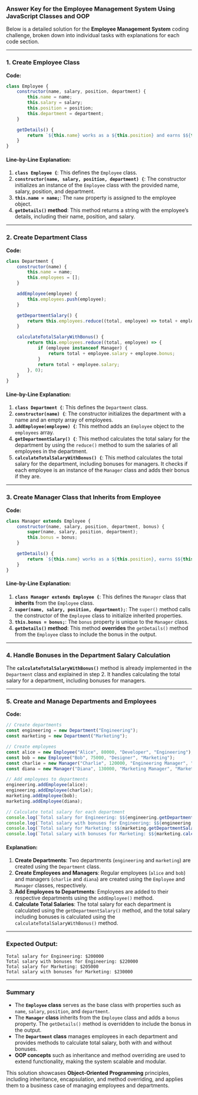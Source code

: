 ### Answer Key for the Employee Management System Using JavaScript Classes and OOP

Below is a detailed solution for the **Employee Management System** coding challenge, broken down into individual tasks with explanations for each code section.

---

### 1. **Create Employee Class**

**Code:**
```javascript
class Employee {
    constructor(name, salary, position, department) {
        this.name = name;
        this.salary = salary;
        this.position = position;
        this.department = department;
    }

    getDetails() {
        return `${this.name} works as a ${this.position} and earns $${this.salary}`;
    }
}
```

#### Line-by-Line Explanation:

1. **`class Employee {`**: This defines the `Employee` class.
2. **`constructor(name, salary, position, department) {`**: The constructor initializes an instance of the `Employee` class with the provided name, salary, position, and department.
3. **`this.name = name;`**: The `name` property is assigned to the employee object.
4. **`getDetails()` method**: This method returns a string with the employee’s details, including their name, position, and salary.

---

### 2. **Create Department Class**

**Code:**
```javascript
class Department {
    constructor(name) {
        this.name = name;
        this.employees = [];
    }

    addEmployee(employee) {
        this.employees.push(employee);
    }

    getDepartmentSalary() {
        return this.employees.reduce((total, employee) => total + employee.salary, 0);
    }

    calculateTotalSalaryWithBonus() {
        return this.employees.reduce((total, employee) => {
            if (employee instanceof Manager) {
                return total + employee.salary + employee.bonus;
            }
            return total + employee.salary;
        }, 0);
    }
}
```

#### Line-by-Line Explanation:

1. **`class Department {`**: This defines the `Department` class.
2. **`constructor(name) {`**: The constructor initializes the department with a name and an empty array of employees.
3. **`addEmployee(employee) {`**: This method adds an `Employee` object to the `employees` array.
4. **`getDepartmentSalary() {`**: This method calculates the total salary for the department by using the `reduce()` method to sum the salaries of all employees in the department.
5. **`calculateTotalSalaryWithBonus() {`**: This method calculates the total salary for the department, including bonuses for managers. It checks if each employee is an instance of the `Manager` class and adds their bonus if they are.

---

### 3. **Create Manager Class that Inherits from Employee**

**Code:**
```javascript
class Manager extends Employee {
    constructor(name, salary, position, department, bonus) {
        super(name, salary, position, department);
        this.bonus = bonus;
    }

    getDetails() {
        return `${this.name} works as a ${this.position}, earns $${this.salary} with a bonus of $${this.bonus}`;
    }
}
```

#### Line-by-Line Explanation:

1. **`class Manager extends Employee {`**: This defines the `Manager` class that **inherits** from the `Employee` class.
2. **`super(name, salary, position, department);`**: The `super()` method calls the constructor of the `Employee` class to initialize inherited properties.
3. **`this.bonus = bonus;`**: The `bonus` property is unique to the `Manager` class.
4. **`getDetails()` method**: This method **overrides** the `getDetails()` method from the `Employee` class to include the bonus in the output.

---

### 4. **Handle Bonuses in the Department Salary Calculation**

The **`calculateTotalSalaryWithBonus()`** method is already implemented in the `Department` class and explained in step 2. It handles calculating the total salary for a department, including bonuses for managers.

---

### 5. **Create and Manage Departments and Employees**

**Code:**
```javascript
// Create departments
const engineering = new Department("Engineering");
const marketing = new Department("Marketing");

// Create employees
const alice = new Employee("Alice", 80000, "Developer", "Engineering");
const bob = new Employee("Bob", 75000, "Designer", "Marketing");
const charlie = new Manager("Charlie", 120000, "Engineering Manager", "Engineering", 20000);
const diana = new Manager("Diana", 130000, "Marketing Manager", "Marketing", 25000);

// Add employees to departments
engineering.addEmployee(alice);
engineering.addEmployee(charlie);
marketing.addEmployee(bob);
marketing.addEmployee(diana);

// Calculate total salary for each department
console.log(`Total salary for Engineering: $${engineering.getDepartmentSalary()}`);
console.log(`Total salary with bonuses for Engineering: $${engineering.calculateTotalSalaryWithBonus()}`);
console.log(`Total salary for Marketing: $${marketing.getDepartmentSalary()}`);
console.log(`Total salary with bonuses for Marketing: $${marketing.calculateTotalSalaryWithBonus()}`);
```

#### Explanation:

1. **Create Departments**: Two departments (`engineering` and `marketing`) are created using the `Department` class.
2. **Create Employees and Managers**: Regular employees (`alice` and `bob`) and managers (`charlie` and `diana`) are created using the `Employee` and `Manager` classes, respectively.
3. **Add Employees to Departments**: Employees are added to their respective departments using the `addEmployee()` method.
4. **Calculate Total Salaries**: The total salary for each department is calculated using the `getDepartmentSalary()` method, and the total salary including bonuses is calculated using the `calculateTotalSalaryWithBonus()` method.

---

### Expected Output:

```
Total salary for Engineering: $200000
Total salary with bonuses for Engineering: $220000
Total salary for Marketing: $205000
Total salary with bonuses for Marketing: $230000
```

---

### Summary

- The **`Employee` class** serves as the base class with properties such as `name`, `salary`, `position`, and `department`.
- The **`Manager` class** inherits from the `Employee` class and adds a `bonus` property. The `getDetails()` method is overridden to include the bonus in the output.
- The **`Department` class** manages employees in each department and provides methods to calculate total salary, both with and without bonuses.
- **OOP concepts** such as inheritance and method overriding are used to extend functionality, making the system scalable and modular.

This solution showcases **Object-Oriented Programming** principles, including inheritance, encapsulation, and method overriding, and applies them to a business case of managing employees and departments.